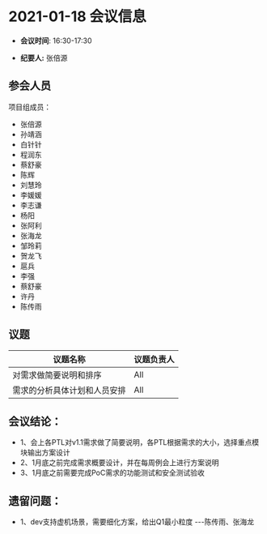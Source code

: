 # 2021-01-18 会议信息  

-  **会议时间**: 16:30-17:30

-  **纪要人:** 张倍源

## 参会人员
项目组成员：
- 张倍源
- 孙靖涵
- 白针针
- 程润东
- 蔡舒豪
- 陈辉
- 刘慧玲
- 李媛媛
- 李志谦
- 杨阳
- 张阿利
- 张海龙
- 邹玲莉
- 贺龙飞
- 扈兵
- 李强
- 蔡舒豪
- 许丹
- 陈传雨

## 议题

议题名称 | 议题负责人
---- | ----
对需求做简要说明和排序  | All
需求的分析具体计划和人员安排 | All


## 会议结论：
- 1、会上各PTL对v1.1需求做了简要说明，各PTL根据需求的大小，选择重点模块输出方案设计
- 2、1月底之前完成需求概要设计，并在每周例会上进行方案说明
- 3、1月底之前需要完成PoC需求的功能测试和安全测试验收

## 遗留问题：
- 1、dev支持虚机场景，需要细化方案，给出Q1最小粒度   ---陈传雨、张海龙
